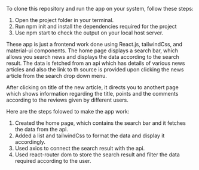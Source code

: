To clone this repository and run the app on your system, follow these steps:
  1) Open the project folder in your terminal.
  2) Run npm init and install the dependencies required for the project
  3) Use npm start to check the output on your local host server.


These app is just a frontend work done using React.js, tailwindCss, and material-ui components. The home page displays a search bar, which allows you search news and displays the data according to the search result. The data is fetched from an api which has details of various news articles and also the link to th source is provided upon clicking the news article from the search drop down menu.

After clicking on title of the new article, it directs you to anothert page which shows information regarding the title, points and the comments according to the reviews given by different users.

Here are the steps folowed to make the app work:
  1) Created the home page, which contains the search bar and it fetches the data from the api.
  2) Added a list and tailwindCss to format the data and display it accordingly.
  3) Used axios to connect the search result with the api.
  4) Used react-router dom to store the search result and filter the data required according to the user.
  
